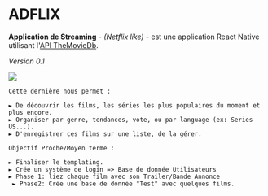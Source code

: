# **ADFLIX**

**Application de Streaming** - *(Netflix like)* - est une application React Native utilisant l'[API TheMovieDb](https://www.themoviedb.org/). 


*Version 0.1*

![](https://media.giphy.com/media/LMnDyz62K5kXDiMW3t/source.gif)

```
Cette dernière nous permet :

► De découvrir les films, les séries les plus populaires du moment et plus encore.
► Organiser par genre, tendances, vote, ou par language (ex: Series US...).
► D'enregistrer ces films sur une liste, de la gérer.

Objectif Proche/Moyen terme :

► Finaliser le templating.
► Crée un système de login => Base de donnée Utilisateurs
► Phase 1: liez chaque film avec son Trailer/Bande Annonce
 ► Phase2: Crée une base de donnée "Test" avec quelques films.

```